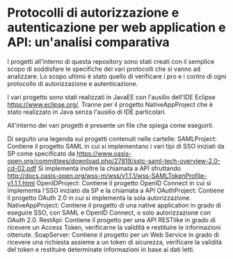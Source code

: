 # Protocolli di autorizzazione e autenticazione per web application e API: un'analisi comparativa

I progetti all'interno di questa repository sono stati creati con il semplice scopo di soddisfare
le specifiche dei vari protocolli che si vanno ad analizzare. Lo scopo ultimo è stato quello di
verificare i pro e i contro di ogni protocollo di autorizzazione e autenticazione.

I vari progetto sono stati realizzati in JavaEE con l'ausilio dell'IDE Eclipse https://www.eclipse.org/. Tranne per il progetto NativeAppProject che è stato realizzato in Java senza l'ausilio di IDE particolari.

All'interno dei vari progetti è presente un file che spiega come eseguirli.

Di seguito una legenda sui progetti contenuti nelle cartelle:
  SAMLProject: Contiene il progetto SAML in cui si implementano i vari tipi di SSO iniziati da SP come specificato da https://www.oasis-open.org/committees/download.php/27819/sstc-saml-tech-overview-2.0-cd-02.pdf
  Si implementa inoltre la chiamata a API sfruttando http://docs.oasis-open.org/wss-m/wss/v1.1.1/wss-SAMLTokenProfile-v1.1.1.html
  OpenIDProject: Contiene il progetto OpenID Connect in cui si implementa l'SSO iniziato da SP e la chiamata a API
  OAuthProject: Contiene il progetto OAuth 2.0 in cui si implementa la sola autorizzazione.
  NativeAppProject: Contiene il progetto di una native application in grado di eseguire SSO, con SAML e OpenID Connect, o solo autorizzazione con OAuth 2.0.
  RestApi: Contiene il progetto per una API RESTlike in grado di ricevere un Access Token, verificarne la validità e restituire le informazioni ottenute.
  SoapServer: Contiene il progetto per un Web Service in grado di ricevere una richiesta assieme a un token di sicurezza, verificare la validità del token e restituire determinate informazioni in base ai dati letti. 
